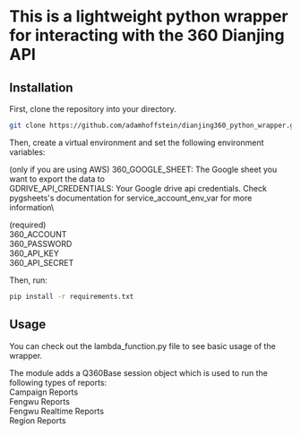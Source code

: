 # This is a lightweight python wrapper for interacting with the 360 Dianjing API

## Installation

First, clone the repository into your directory.

```bash
git clone https://github.com/adamhoffstein/dianjing360_python_wrapper.git
```

Then, create a virtual environment and set the following environment variables:

(only if you are using AWS)
360_GOOGLE_SHEET: The Google sheet you want to export the data to\
GDRIVE_API_CREDENTIALS: Your Google drive api credentials. Check pygsheets's documentation for service_account_env_var for more information\

(required)\
360_ACCOUNT\
360_PASSWORD\
360_API_KEY\
360_API_SECRET

Then, run:

```bash
pip install -r requirements.txt
```

## Usage

You can check out the lambda_function.py file to see basic usage of the wrapper. 

The module adds a Q360Base session object which is used to run the following types of reports:\
  Campaign Reports\
  Fengwu Reports\
  Fengwu Realtime Reports\
  Region Reports
